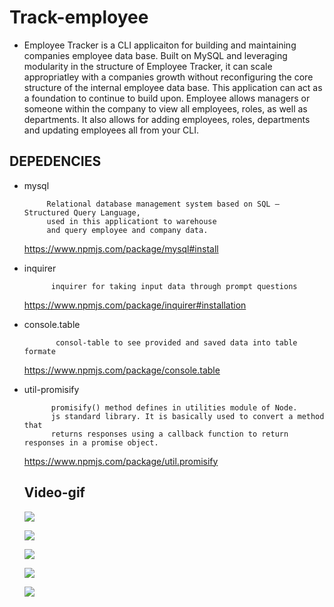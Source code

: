 # Track-employee


  * Employee Tracker is a CLI applicaiton for building and maintaining companies employee data base. Built on MySQL and leveraging modularity in the structure of Employee    Tracker, it can scale appropriatley with a companies growth without reconfiguring the core structure of the internal employee data base. This application can act as a foundation to continue to build upon. Employee allows managers or someone within the company to view all employees, roles, as well as departments. It also allows for adding employees, roles, departments and updating employees all from your CLI.



## DEPEDENCIES

*   mysql

             Relational database management system based on SQL – Structured Query Language,
             used in this applicationt to warehouse 
             and query employee and company data.

       https://www.npmjs.com/package/mysql#install


*  inquirer

             inquirer for taking input data through prompt questions 
  

     https://www.npmjs.com/package/inquirer#installation

        
*  console.table

              consol-table to see provided and saved data into table formate 

    https://www.npmjs.com/package/console.table
     
*  util-promisify

             promisify() method defines in utilities module of Node.
             js standard library. It is basically used to convert a method that 
             returns responses using a callback function to return responses in a promise object.

    https://www.npmjs.com/package/util.promisify
    
    
    
    
      ## Video-gif
    
    
    
    
     ![](https://github.com/hiral271/Track-employee/blob/main/video-gif/Untitled_%20Mar%2025%2C%202021%2010_00%20PM%20(1).gif)
    
    
    
    
    
    
    
     ![](https://github.com/hiral271/Track-employee/blob/main/video-gif/Untitled_%20Mar%2025%2C%202021%2010_06%20PM%20(1).gif)
     
     
     
     
     
     
     
     ![](https://github.com/hiral271/Track-employee/blob/main/video-gif/Untitled_%20Mar%2025%2C%202021%2010_10%20PM.gif)
      
      
      
      
      
      
      
     ![](https://github.com/hiral271/Track-employee/blob/main/video-gif/re_%20Mar%2025%2C%202021%2010_27%20PM.gif)
       
       
    
      ![](https://github.com/hiral271/Track-employee/blob/main/video-gif/Untitled_%20Mar%2029%2C%202021%205_44%20PM.gif)
      
      
      
      
        
        
        
 
          
          
          
          
          
          
          
          
           
